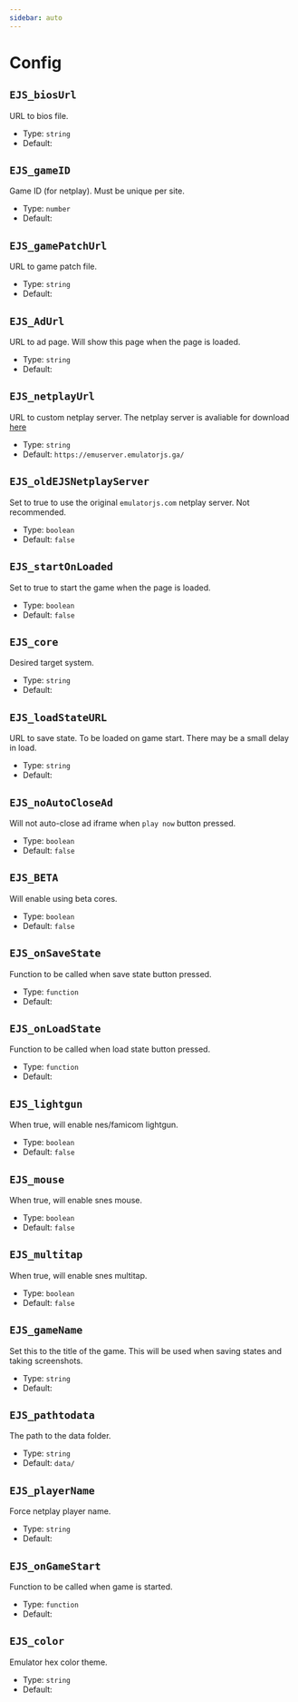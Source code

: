 ```yaml
---
sidebar: auto
---
```


# Config

## `EJS_biosUrl`
URL to bios file.

- Type: `string`
- Default: 

## `EJS_gameID`
Game ID (for netplay). Must be unique per site.

- Type: `number`
- Default: 

## `EJS_gamePatchUrl`
URL to game patch file.

- Type: `string`
- Default: 

## `EJS_AdUrl`
URL to ad page. Will show this page when the page is loaded.

- Type: `string`
- Default: 

## `EJS_netplayUrl`
URL to custom netplay server. The netplay server is avaliable for download [here](https://github.com/ethanaobrien/emuserver)

- Type: `string`
- Default: `https://emuserver.emulatorjs.ga/`

## `EJS_oldEJSNetplayServer`
Set to true to use the original `emulatorjs.com` netplay server. Not recommended.

- Type: `boolean`
- Default: `false`

## `EJS_startOnLoaded`
Set to true to start the game when the page is loaded.

- Type: `boolean`
- Default: `false`

## `EJS_core`
Desired target system.

- Type: `string`
- Default: 

## `EJS_loadStateURL`
URL to save state. To be loaded on game start. There may be a small delay in load.

- Type: `string`
- Default: 

## `EJS_noAutoCloseAd`
Will not auto-close ad iframe when `play now` button pressed.

- Type: `boolean`
- Default: `false`

## `EJS_BETA`
Will enable using beta cores.

- Type: `boolean`
- Default: `false`

## `EJS_onSaveState`
Function to be called when save state button pressed.

- Type: `function`
- Default: 

## `EJS_onLoadState`
Function to be called when load state button pressed.

- Type: `function`
- Default: 

## `EJS_lightgun`
When true, will enable nes/famicom lightgun.

- Type: `boolean`
- Default: `false`

## `EJS_mouse`
When true, will enable snes mouse.

- Type: `boolean`
- Default: `false`

## `EJS_multitap`
When true, will enable snes multitap.

- Type: `boolean`
- Default: `false`

## `EJS_gameName`
Set this to the title of the game. This will be used when saving states and taking screenshots.

- Type: `string`
- Default: 

## `EJS_pathtodata`
The path to the data folder.

- Type: `string`
- Default: `data/`

## `EJS_playerName`
Force netplay player name.

- Type: `string`
- Default: 

## `EJS_onGameStart`
Function to be called when game is started.

- Type: `function`
- Default: 

## `EJS_color`
Emulator hex color theme.

- Type: `string`
- Default: 


<!-- EJS_paths, EJS_gameParentUrl, EJS_language, EJS_cheats -->
